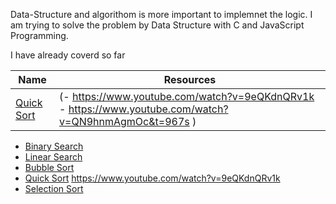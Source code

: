 Data-Structure and algorithom is more important to implemnet the logic. I am trying to solve the problem by Data Structure with C and JavaScript Programming.

I have already coverd so far

  | Name | Resources | 
  | --- | --- |
  | [Quick Sort](https://github.com/JabedWeb/Data_Structure/tree/main/QuickSort) | (- https://www.youtube.com/watch?v=9eQKdnQRv1k - https://www.youtube.com/watch?v=QN9hnmAgmOc&t=967s )|

 - [Binary Search](https://github.com/JabedWeb/Data_Structure/tree/main/binary_search)
 - [Linear Search](https://github.com/JabedWeb/Data_Structure/tree/main/linear_search)
 - [Bubble Sort](https://github.com/JabedWeb/Data_Structure/tree/main/bubble)
 - [Quick Sort](https://github.com/JabedWeb/Data_Structure/tree/main/QuickSort)
     https://www.youtube.com/watch?v=9eQKdnQRv1k
 - [Selection Sort](https://github.com/JabedWeb/Data_Structure/tree/main/Selection_Sort)